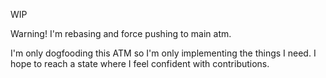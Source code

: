 WIP

Warning! I'm rebasing and force pushing to main atm.

I'm only dogfooding this ATM so I'm only implementing the things I need. I hope to reach a state where I feel confident with contributions.
